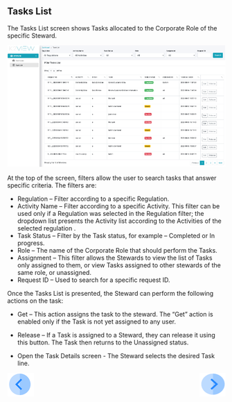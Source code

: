 ## Tasks List

The Tasks List screen shows Tasks allocated to the Corporate Role of the specific Steward. 

 ![image](/articles/DPM/images/Figure_44_Tasks_List.png)

At the top of the screen, filters allow the user to search tasks that answer specific criteria.
The filters are:

- Regulation – Filter according to a specific Regulation.
- Activity Name – Filter according to a specific Activity. This filter can be used only if a Regulation was selected in the Regulation filter; the dropdown list presents the Activity list according to the Activities of the selected regulation .
- Task Status – Filter by the Task status, for example – Completed or In progress.
- Role – The name of the Corporate Role that should perform the Tasks.
- Assignment – This filter allows the Stewards to view the list of Tasks only assigned to them, or view Tasks assigned to other stewards of the same role, or unassigned. 
- Request ID – Used to search for a specific request ID. 

Once the Tasks List is presented, the Steward can perform the following actions on the task:

- Get – This action assigns the task to the steward. The “Get” action is enabled only if the Task is not yet assigned to any user.
- Release – If a Task is assigned to a Steward, they can release it using this button. The Task then returns to the Unassigned status.

- Open the Task Details screen - The Steward selects the desired Task line.



[![Previous](/articles/DPM/images/Previous.png)](/articles/DPM/05_Steward_User_Interface/05_Steward_User_Interface_Graphs.md)[<img align="right" width="60" height="54" src="/articles/DPM/images/Next.png">](/articles/DPM/05_Steward_User_Interface/07_Steward_User_Interface_Execution.md)
